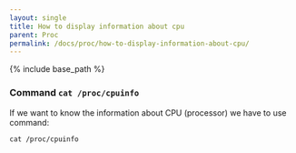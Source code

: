 ```yaml
---
layout: single
title: How to display information about cpu
parent: Proc
permalink: /docs/proc/how-to-display-information-about-cpu/
---
```


{% include base_path %}

### Command ```cat /proc/cpuinfo```

If we want to know the information about CPU (processor) we have to use command:

```cat /proc/cpuinfo```
